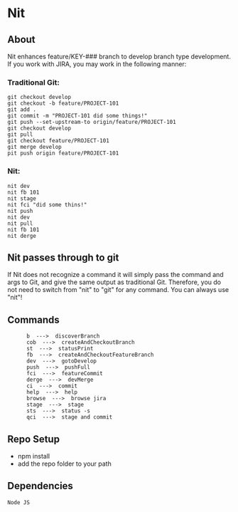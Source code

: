 # Nit

## About

Nit enhances feature/KEY-### branch to develop branch type development.  If you work with JIRA, you may work in the following manner:

### Traditional Git:
```
git checkout develop
git checkout -b feature/PROJECT-101
git add .
git commit -m "PROJECT-101 did some things!"
git push --set-upstream-to origin/feature/PROJECT-101
git checkout develop
git pull
git checkout feature/PROJECT-101
git merge develop
pit push origin feature/PROJECT-101
```
### Nit:
```
nit dev
nit fb 101
nit stage
nit fci "did some thins!"
nit push
nit dev
nit pull
nit fb 101
nit derge
```

## Nit passes through to git
If Nit does not recognize a command it will simply pass the command and args to Git, and give the same output as traditional Git.
Therefore, you do not need to switch from "nit" to "git" for any command.  You can always use "nit"!

## Commands
          b  --->  discoverBranch
          cob  --->  createAndCheckoutBranch
          st  --->  statusPrint
          fb  --->  createAndCheckoutFeatureBranch
          dev  --->  gotoDevelop
          push  --->  pushFull
          fci  --->  featureCommit
          derge  --->  devMerge
          ci  --->  commit
          help  --->  help
          browse  --->  browse jira
          stage  --->  stage
          sts  --->  status -s
          qci  --->  stage and commit

## Repo Setup
 - npm install
 - add the repo folder to your path

## Dependencies
    Node JS
